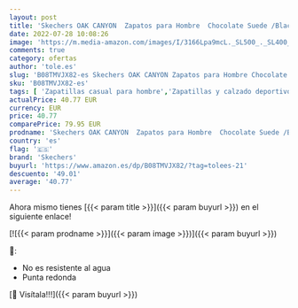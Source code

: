 ```yaml
---
layout: post
title: 'Skechers OAK CANYON  Zapatos para Hombre  Chocolate Suede /Black Trim  42 EU'
date: 2022-07-28 10:08:26
image: 'https://m.media-amazon.com/images/I/3166Lpa9mcL._SL500_._SL400_.jpg'
comments: true
category: ofertas
author: 'tole.es'
slug: 'B08TMVJX82-es Skechers OAK CANYON Zapatos para Hombre Chocolate Suede...'
sku: 'B08TMVJX82-es'
tags: [ 'Zapatillas casual para hombre','Zapatillas y calzado deportivo para hombre','Zapatos','Zapatos para hombre','Zapatos y complementos','skechers','zapatos','🇪🇸', ]
actualPrice: 40.77 EUR
currency: EUR
price: 40.77
comparePrice: 79.95 EUR
prodname: 'Skechers OAK CANYON  Zapatos para Hombre  Chocolate Suede /Black Trim  42 EU'
country: 'es'
flag: '🇪🇸'
brand: 'Skechers'
buyurl: 'https://www.amazon.es/dp/B08TMVJX82/?tag=tolees-21'
descuento: '49.01'
average: '40.77'
---
```


Ahora mismo tienes [{{< param title >}}]({{< param buyurl >}}) en el siguiente enlace!

[![{{< param prodname >}}]({{< param image >}})]({{< param buyurl >}})

🔎:

- No es resistente al agua
- Punta redonda

[🛒 Visítala!!!]({{< param buyurl >}})
